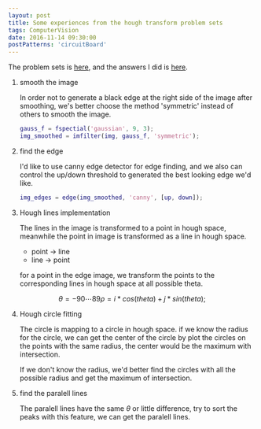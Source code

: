 ```yaml
---
layout: post
title: Some experiences from the hough transform problem sets
tags: ComputerVision
date: 2016-11-14 09:30:00
postPatterns: 'circuitBoard'
---
```


The problem sets is [here](), and the answers I did is [here](). 

1. smooth the image
	
    In order not to generate a black edge at the right side of the image after smoothing, we's better choose the method 'symmetric' instead of others to smooth the image.
    
    ```matlab
    gauss_f = fspectial('gaussian', 9, 3);
    img_smoothed = imfilter(img, gauss_f, 'symmetric');
    ```
2. find the edge

	I'd like to use canny edge detector for edge finding, and we also can control the up/down threshold to generated the best looking edge we'd like. 
    
    ```matlab
    img_edges = edge(img_smoothed, 'canny', [up, down]);
    ```
    
3. Hough lines implementation

	The lines in the image is transformed to a point in hough space, meanwhile the point in image is transformed as a line in hough space.
    
    * point -> line
    * line -> point

	for a point in the edge image, we transform the points to the corresponding lines in hough space at all possible theta. 

$$
\theta = -90 \cdots 89
\rho = i * cos(theta) + j * sin(theta);
$$

4. Hough circle fitting

	The circle is mapping to a circle in hough space. if we know the radius for the circle, we can get the center of the circle by plot the circles on the points with the same radius, the center would be the maximum with intersection. 
    
    If we don't know the radius, we'd better find the circles with all the possible radius and get the maximum of intersection. 
    
5. find the paralell lines

	The paralell lines have the same $\theta$ or little difference, try to sort the peaks with this feature, we can get the paralell lines. 
   
